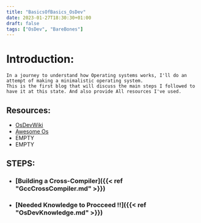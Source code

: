 ```yaml
---
title: "BasicsOfBasics_OsDev"
date: 2023-01-27T18:30:30+01:00
draft: false
tags: ["OsDev", "BareBones"]
---
```

# Introduction:
	In a journey to understand how Operating systems works, I'll do an attempt of making a minimalistic operating system.  
	This is the first blog that will discuss the main steps I followed to have it at this state. And also provide All resources I've used.
## Resources:
- [OsDevWiki](https://wiki.osdev.org/Main_Page/)  
- [Awesome Os](https://github.com/jubalh/awesome-os)
- EMPTY
- EMPTY

## STEPS:
- ### [Building a Cross-Compiler]({{< ref "GccCrossCompiler.md" >}})
- ### [Needed Knowledge to Procceed !!]({{< ref "OsDevKnowledge.md" >}})
